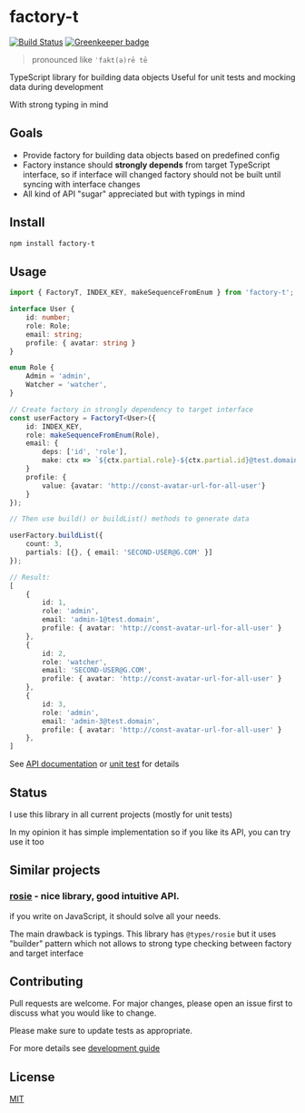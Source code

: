 # factory-t

[![Build Status](https://travis-ci.com/rodmax/factory-t.svg?branch=master)](https://travis-ci.com/rodmax/factory-t)
[![Greenkeeper badge](https://badges.greenkeeper.io/rodmax/factory-t.svg)](https://greenkeeper.io/)

> pronounced like `ˈfakt(ə)rē tē`

TypeScript library for building data objects
Useful for unit tests and mocking data during development

With strong typing in mind

## Goals

-   Provide factory for building data objects based on predefined config
-   Factory instance should **strongly depends** from target TypeScript interface, so if interface will changed factory should not be built until syncing with interface changes
-   All kind of API "sugar" appreciated but with typings in mind

## Install

```bash
npm install factory-t
```

## Usage

```ts
import { FactoryT, INDEX_KEY, makeSequenceFromEnum } from 'factory-t';

interface User {
    id: number;
    role: Role;
    email: string;
    profile: { avatar: string }
}

enum Role {
    Admin = 'admin',
    Watcher = 'watcher',
}

// Create factory in strongly dependency to target interface
const userFactory = FactoryT<User>({
    id: INDEX_KEY,
    role: makeSequenceFromEnum(Role),
    email: {
        deps: ['id', 'role'],
        make: ctx => `${ctx.partial.role}-${ctx.partial.id}@test.domain`,
    }
    profile: {
        value: {avatar: 'http://const-avatar-url-for-all-user'}
    }
});

// Then use build() or buildList() methods to generate data

userFactory.buildList({
    count: 3,
    partials: [{}, { email: 'SECOND-USER@G.COM' }]
});

// Result:
[
    {
        id: 1,
        role: 'admin',
        email: 'admin-1@test.domain',
        profile: { avatar: 'http://const-avatar-url-for-all-user' }
    },
    {
        id: 2,
        role: 'watcher',
        email: 'SECOND-USER@G.COM',
        profile: { avatar: 'http://const-avatar-url-for-all-user' }
    },
    {
        id: 3,
        role: 'admin',
        email: 'admin-3@test.domain',
        profile: { avatar: 'http://const-avatar-url-for-all-user' }
    },
]
```

See [API documentation](./src/factory-t.examples.test.ts.md)
or [unit test](./src/factory-t.test.ts) for details

## Status

I use this library in all current projects (mostly for unit tests)

In my opinion it has simple implementation
so if you like its API, you can try use it too

## Similar projects

### [rosie](https://github.com/rosiejs/rosie) - nice library, good intuitive API.

if you write on JavaScript, it should solve all your needs.

The main drawback is typings. This library has `@types/rosie` but it uses "builder" pattern which not allows to strong type checking between factory and target interface

## Contributing

Pull requests are welcome. For major changes, please open an issue first to discuss what you would like to change.

Please make sure to update tests as appropriate.

For more details see [development guide](DEVELOPMENT.md)

## License

[MIT](https://choosealicense.com/licenses/mit/)
